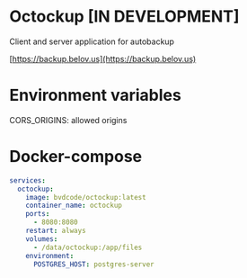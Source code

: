 # Octockup [IN DEVELOPMENT]
Client and server application for autobackup

[https://backup.belov.us](https://backup.belov.us)

# Environment variables

CORS_ORIGINS: allowed origins


# Docker-compose

```yaml
services:
  octockup:
    image: bvdcode/octockup:latest
    container_name: octockup
    ports:
      - 8080:8080
    restart: always
    volumes:
      - /data/octockup:/app/files
    environment:
      POSTGRES_HOST: postgres-server
```
